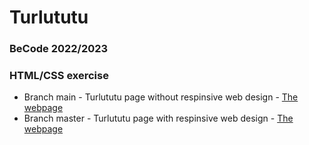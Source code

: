 # Turlututu
### BeCode 2022/2023
### HTML/CSS exercise
- Branch main - Turlututu page without respinsive web design - [The webpage](http://htmlpreview.github.io/?https://github.com/ArseniiaD/Turlututu/blob/main/turulututu.html)
- Branch master - Turlututu page with respinsive web design - [The webpage](http://htmlpreview.github.io/?https://github.com/ArseniiaD/Turlututu/blob/master/turulututu.html)
